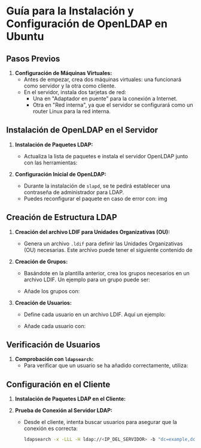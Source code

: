 # Guía para la Instalación y Configuración de OpenLDAP en Ubuntu

## Pasos Previos

1. **Configuración de Máquinas Virtuales:**
   - Antes de empezar, crea dos máquinas virtuales: una funcionará como servidor y la otra como cliente.
   - En el servidor, instala dos tarjetas de red:
     - Una en "Adaptador en puente" para la conexión a Internet.
     - Otra en "Red interna", ya que el servidor se configurará como un router Linux para la red interna.

## Instalación de OpenLDAP en el Servidor

1. **Instalación de Paquetes LDAP:**
   - Actualiza la lista de paquetes e instala el servidor OpenLDAP junto con las herramientas:
    
2. **Configuración Inicial de OpenLDAP:**
   - Durante la instalación de `slapd`, se te pedirá establecer una contraseña de administrador para LDAP.
   - Puedes reconfigurar el paquete en caso de error con:
 img

## Creación de Estructura LDAP

1. **Creación del archivo LDIF para Unidades Organizativas (OU):**
   - Genera un archivo `.ldif` para definir las Unidades Organizativas (OU) necesarias. Este archivo puede tener el siguiente contenido de 
2. **Creación de Grupos:**
   - Basándote en la plantilla anterior, crea los grupos necesarios en un archivo LDIF. Un ejemplo para un grupo puede ser:
  
   - Añade los grupos con:
    

3. **Creación de Usuarios:**
   - Define cada usuario en un archivo LDIF. Aquí un ejemplo:
    
   - Añade cada usuario con:
   

## Verificación de Usuarios

1. **Comprobación con `ldapsearch`:**
   - Para verificar que un usuario se ha añadido correctamente, utiliza:
   
## Configuración en el Cliente

1. **Instalación de Paquetes LDAP en el Cliente:**
 

2. **Prueba de Conexión al Servidor LDAP:**
   - Desde el cliente, intenta buscar usuarios para asegurar que la conexión es correcta:
     ```bash
     ldapsearch -x -LLL -H ldap://<IP_DEL_SERVIDOR> -b "dc=example,dc=com"
     ```


